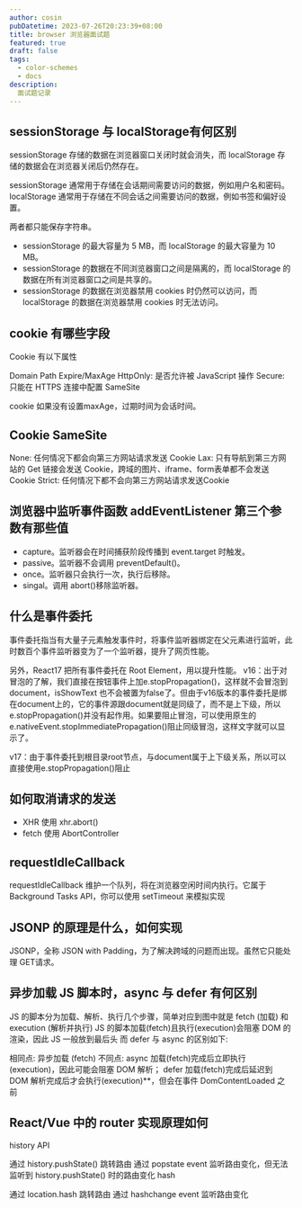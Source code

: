 ```yaml
---
author: cosin
pubDatetime: 2023-07-26T20:23:39+08:00 
title: browser 浏览器面试题
featured: true
draft: false
tags:
  - color-schemes
  - docs
description:
  面试题记录
---
```


## sessionStorage 与 localStorage有何区别
sessionStorage 存储的数据在浏览器窗口关闭时就会消失，而 localStorage 存储的数据会在浏览器关闭后仍然存在。

sessionStorage 通常用于存储在会话期间需要访问的数据，例如用户名和密码。localStorage 通常用于存储在不同会话之间需要访问的数据，例如书签和偏好设置。

两者都只能保存字符串。

- sessionStorage 的最大容量为 5 MB，而 localStorage 的最大容量为 10 MB。
- sessionStorage 的数据在不同浏览器窗口之间是隔离的，而 localStorage 的数据在所有浏览器窗口之间是共享的。
- sessionStorage 的数据在浏览器禁用 cookies 时仍然可以访问，而 localStorage 的数据在浏览器禁用 cookies 时无法访问。

## cookie 有哪些字段
Cookie 有以下属性

Domain
Path
Expire/MaxAge
HttpOnly: 是否允许被 JavaScript 操作
Secure: 只能在 HTTPS 连接中配置
SameSite

cookie 如果没有设置maxAge，过期时间为会话时间。

## Cookie SameSite
None: 任何情况下都会向第三方网站请求发送 Cookie
Lax: 只有导航到第三方网站的 Get 链接会发送 Cookie，跨域的图片、iframe、form表单都不会发送 Cookie
Strict: 任何情况下都不会向第三方网站请求发送Cookie

## 浏览器中监听事件函数 addEventListener 第三个参数有那些值
- capture。监听器会在时间捕获阶段传播到 event.target 时触发。
- passive。监听器不会调用 preventDefault()。
- once。监听器只会执行一次，执行后移除。
- singal。调用 abort()移除监听器。

## 什么是事件委托
事件委托指当有大量子元素触发事件时，将事件监听器绑定在父元素进行监听，此时数百个事件监听器变为了一个监听器，提升了网页性能。

另外，React17 把所有事件委托在 Root Element，用以提升性能。
v16：出于对冒泡的了解，我们直接在按钮事件上加e.stopPropagation()，这样就不会冒泡到document，isShowText 也不会被置为false了。但由于v16版本的事件委托是绑在document上的，它的事件源跟document就是同级了，而不是上下级，所以e.stopPropagation()并没有起作用。如果要阻止冒泡，可以使用原生的
e.nativeEvent.stopImmediatePropagation()阻止同级冒泡，这样文字就可以显示了。

v17：由于事件委托到根目录root节点，与document属于上下级关系，所以可以直接使用e.stopPropagation()阻止

## 如何取消请求的发送
- XHR 使用 xhr.abort()
- fetch 使用 AbortController

## requestIdleCallback
requestIdleCallback 维护一个队列，将在浏览器空闲时间内执行。它属于 Background Tasks API，你可以使用 setTimeout 来模拟实现

## JSONP 的原理是什么，如何实现
JSONP，全称 JSON with Padding，为了解决跨域的问题而出现。虽然它只能处理 GET请求。

## 异步加载 JS 脚本时，async 与 defer 有何区别
JS 的脚本分为加载、解析、执行几个步骤，简单对应到图中就是 fetch (加载) 和 execution (解析并执行)
JS 的脚本加载(fetch)且执行(execution)会阻塞 DOM 的渲染，因此 JS 一般放到最后头
而 defer 与 async 的区别如下:

相同点: 异步加载 (fetch)
不同点:
async 加载(fetch)完成后立即执行 (execution)，因此可能会阻塞 DOM 解析；
defer 加载(fetch)完成后延迟到 DOM 解析完成后才会执行(execution)**，但会在事件 DomContentLoaded 之前

## React/Vue 中的 router 实现原理如何
history API

通过 history.pushState() 跳转路由
通过 popstate event 监听路由变化，但无法监听到 history.pushState() 时的路由变化
hash

通过 location.hash 跳转路由
通过 hashchange event 监听路由变化